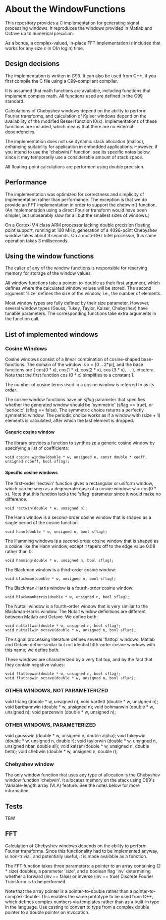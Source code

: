 # About the WindowFunctions

This repository provides a C implementation for generating signal processing windows.
It reproduces the windows provided in Matlab and Octave up to numerical precision.

As a bonus, a complex-valued, in-place FFT implementation is included that works for
any size *n* in O(*n* log *n*) time.

## Design decisions

The implementation is written in C99. It can also be used from C++, if you first compile
the C file using a C99-compliant compiler.

It is assumed that math functions are available, including functions that
implement complex math. All functions used are defined in the C99 standard.

Calculations of Chebyshev windows depend on the ability to perform Fourier
transforms, and calculation of Kaiser windows depend on the availability of
the modified Bessel function I0(x). Implementations of these functions are
included, which means that there are no external dependencies.

The implementation does not use dynamic stack allocation (malloc), enhancing
suitability for application in embedded applications. However, if you intend
to use the 'chebwin()' function, see its specific notes below, since it may
temporarily use a considerable amount of stack space.

All floating-point calculations are performed using double precision.

## Performance

The implementation was optimized for correctness and simplicity of implementation
rather than performance. The exception is that we do provide an FFT implementation
in order to support the chebwin() function. (An implementation using a direct
Fourier transform would have been simpler, but unbearably slow for all but the
smallest sizes of windows.)

On a Cortex-M4 class ARM processor lacking double precision floating point support,
running at 100 MHz, generation of a 4096-point Chebyshev window takes about 3 seconds.
On a multi-GHz Intel processor, this same operation takes 3 milliseconds.

## Using the window functions

The caller of any of the window functions is responsible for reserving memory for storage
of the window values.

All window functions take a pointer-to-double as their first argument, which defines where
the calculated window values will be stored. The second argument 'size' defines the size
of the window, i.e., the number of elements.

Most window types are fully defined by their size parameter. However, several window types
(Gauss, Tukey, Taylor, Kaiser, Chebyshev) have tunable parameters. The corresponding
functions take extra arguments in the function call.

## List of implemented windows

### Cosine Windows

Cosine windows consist of a linear combination of cosine-shaped base-functions. The domain
of the window is x = [0 .. 2*pi], and the base functions are { cos(0 * x), cos(1 * x),
cos(2 * x), cos (3 * x), ... }, etcetera. Note that the first function cos (0 * x) simplifies to a
constant 1.

The number of cosine terms used in a cosine window is referred to as its *order*.

The cosine window functions have an *sflag* parameter that specifies whether the generated
window should be 'symmetric' (sflag == true), or 'periodic' (sflag == false).
The symmetric choice returns a perfectly symmetric window.
The periodic choice works as if a window with (size + 1) elements is calculated,
after which the last element is dropped.

#### Generic cosine window 

The library provides a function to synthesize a generic cosine window by specifying a list
of coefficients:

    void cosine_window(double * w, unsigned n, const double * coeff, unsigned ncoeff, bool sflag);

#### Specific cosine windows

The first-order 'rectwin' function gives a rectangular or uniform window, which can be seen as a degenerate
case of a cosine window: w = cos(0 * x). Note that this function lacks the 'sflag' parameter
since it would make no difference.

    void rectwin(double * w, unsigned n);

The Hann window is a second-order cosine window that is shaped as a single period of the cosine function.

    void hann(double * w, unsigned n, bool sflag);

The Hamming windows is a second-order cosine window that is shaped as a cosine like the Hann window, except it
tapers off to the edge value 0.08 rather than 0:

    void hamming(double * w, unsigned n, bool sflag);

The Blackman window is a third-order cosine window:

    void blackman(double * w, unsigned n, bool sflag);

The Blackman-Harris window is a fourth-order cosine window:

    void blackmanharris(double * w, unsigned n, bool sflag);

The Nuttall window is a fourth-order window that is very similar to the Blackman-Harris window.
The Nutall window definitions are different between Matlab and Octave. We define both:

    void nuttallwin(double * w, unsigned n, bool sflag);
    void nuttallwin_octave(double * w, unsigned n, bool sflag);

The signal processing literature defines several 'flattop' windows. Matlab and Octave define similar
but not idential fifth-order cosine windows with this name; we define both.

These windows are characterized by a very flat top, and by the fact that they contain negative values:

    void flattopwin(double * w, unsigned n, bool sflag);
    void flattopwin_octave(double * w, unsigned n, bool sflag);

### OTHER WINDOWS, NOT PARAMETERIZED

void triang            (double * w, unsigned n);
void bartlett          (double * w, unsigned n);
void barthannwin       (double * w, unsigned n);
void bohmanwin         (double * w, unsigned n);
void parzenwin         (double * w, unsigned n);

### OTHER WINDOWS, PARAMETERIZED

void gausswin          (double * w, unsigned n, double alpha);
void tukeywin          (double * w, unsigned n, double r);
void taylorwin         (double * w, unsigned n, unsigned nbar, double sll);
void kaiser            (double * w, unsigned n, double beta);
void chebwin           (double * w, unsigned n, double r);

### Chebyshev window

The only window function that uses any type of allocation is the Chebyshev window function
'chebwin'. It allocates memory on the stack using C99's Variable-length array (VLA) feature. See
the notes below for more information.

## Tests

TBW

## FFT

Calculation of Chebyshev windows depends on the ability to perform Fourier transforms. Since
this functionality had to be implemented anyway, is non-trivial, and potentially useful, it is
made available as a function.

The FFT function takes three parameters: a pointer to an array containing (2 * size) doubles,
a parameter 'size', and a boolean flag 'inv' determining whether a forward (inv == false) or
inverse (inv == true) Discrete Fourier Transform is to be performed.

Note that the array pointer is a pointer-to-double rather than a pointer-to-complex-double.
This enables the same prototype to be used from C++, which defines complex numbers via
templates rather than as a built-in type in the language. Use casting to convert to type
from a complex double pointer to a double pointer on invocation.
